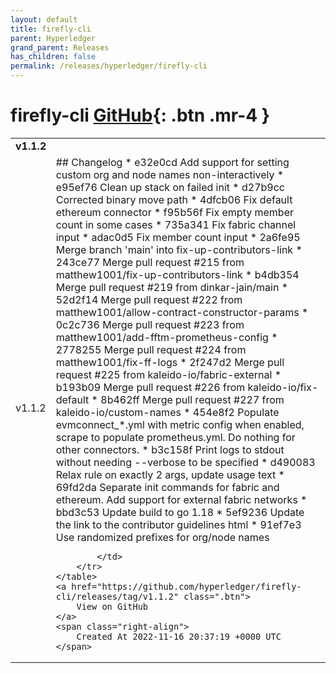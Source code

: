 ```yaml
---
layout: default
title: firefly-cli
parent: Hyperledger
grand_parent: Releases
has_children: false
permalink: /releases/hyperledger/firefly-cli
---
```


# firefly-cli <span class="fs-3 right-align">[GitHub](https://github.com/hyperledger/firefly-cli){: .btn .mr-4 }</span>


<div>
    <table>
        <tr>
            <td colspan="2">
                <b>
                    v1.1.2
                </b>
            </td>
        </tr>
        <tr>
            <td>
                <span class="chip">
                    v1.1.2
                </span>
            </td>
            <td>
                ## Changelog
* e32e0cd Add support for setting custom org and node names non-interactively
* e95ef76 Clean up stack on failed init
* d27b9cc Corrected binary move path
* 4dfcb06 Fix default ethereum connector
* f95b56f Fix empty member count in some cases
* 735a341 Fix fabric channel input
* adac0d5 Fix member count input
* 2a6fe95 Merge branch 'main' into fix-up-contributors-link
* 243ce77 Merge pull request #215 from matthew1001/fix-up-contributors-link
* b4db354 Merge pull request #219 from dinkar-jain/main
* 52d2f14 Merge pull request #222 from matthew1001/allow-contract-constructor-params
* 0c2c736 Merge pull request #223 from matthew1001/add-fftm-prometheus-config
* 2778255 Merge pull request #224 from matthew1001/fix-ff-logs
* 2f247d2 Merge pull request #225 from kaleido-io/fabric-external
* b193b09 Merge pull request #226 from kaleido-io/fix-default
* 8b462ff Merge pull request #227 from kaleido-io/custom-names
* 454e8f2 Populate evmconnect_*.yml with metric config when enabled, scrape to populate prometheus.yml. Do nothing for other connectors.
* b3c158f Print logs to stdout without needing --verbose to be specified
* d490083 Relax rule on exactly 2 args, update usage text
* 69fd2da Separate init commands for fabric and ethereum. Add support for external fabric networks
* bbd3c53 Update build to go 1.18
* 5ef9236 Update the link to the contributor guidelines html
* 91ef7e3 Use randomized prefixes for org/node names


            </td>
        </tr>
    </table>
    <a href="https://github.com/hyperledger/firefly-cli/releases/tag/v1.1.2" class=".btn">
        View on GitHub
    </a>
    <span class="right-align">
        Created At 2022-11-16 20:37:19 +0000 UTC
    </span>
</div>

